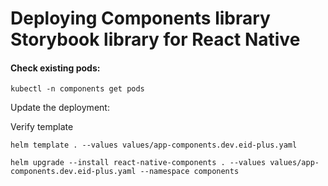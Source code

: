 # Deploying Components library Storybook library for React Native

#### Check existing pods:

```shell
kubectl -n components get pods
```

Update the deployment:

Verify template

```shell
helm template . --values values/app-components.dev.eid-plus.yaml
```

```shell
helm upgrade --install react-native-components . --values values/app-components.dev.eid-plus.yaml --namespace components
```

